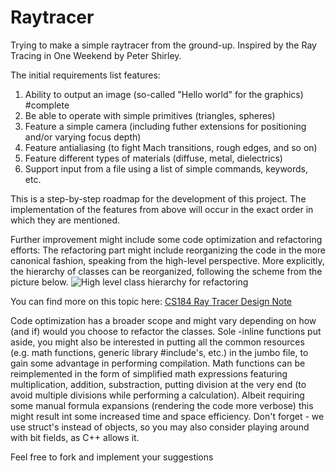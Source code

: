 # Raytracer
Trying to make a simple raytracer from the ground-up. Inspired by the Ray Tracing in One Weekend by Peter Shirley.

The initial requirements list features:
1. Ability to output an image (so-called "Hello world" for the graphics) #complete
2. Be able to operate with simple primitives (triangles, spheres)
3. Feature a simple camera (including futher extensions for positioning and/or varying focus depth)
4. Feature antialiasing (to fight Mach transitions, rough edges, and so on)
5. Feature different types of materials (diffuse, metal, dielectrics)
6. Support input from a file using a list of simple commands, keywords, etc.

This is a step-by-step roadmap for the development of this project. 
The implementation of the features from above will occur in the exact order in which they are mentioned.

Further improvement might include some code optimization and refactoring efforts:
  The refactoring part might include reorganizing the code in the more canonical fashion, 
  speaking from the high-level perspective. More explicitly, the hierarchy of classes can
  be reorganized, following the scheme from the picture below.
  ![](https://inst.eecs.berkeley.edu//~cs184/fa09/resources/raytracing.files/raytracer.png "High level class hierarchy for refactoring")
  
  You can find more on this topic here: [CS184 Ray Tracer Design Note](https://link-url-here.org)
  
  Code optimization has a broader scope and might vary depending on how (and if) would you 
  choose to refactor the classes. Sole -inline functions put aside, you might also be 
  interested in putting all the common resources (e.g. math functions, generic library 
  #include's, etc.) in the jumbo file, to gain some advantage in performing compilation.
  Math functions can be reimplemented in the form of simplified math expressions featuring 
  multiplication, addition, substraction, putting division at the very end (to avoid 
  multiple divisions while performing a calculation). Albeit requiring some manual formula
  expansions (rendering the code more verbose) this might result int some increased time and
  space efficiency. Don't forget - we use struct's instead of objects, so you may also consider 
  playing around with bit fields, as C++ allows it.
  
Feel free to fork and implement your suggestions
